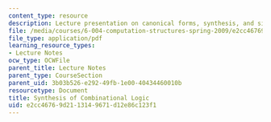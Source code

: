 ```yaml
---
content_type: resource
description: Lecture presentation on canonical forms, synthesis, and simplification.
file: /media/courses/6-004-computation-structures-spring-2009/e2cc46769d2113149671d12e86c123f1_MIT6_004s09_lec04.pdf
file_type: application/pdf
learning_resource_types:
- Lecture Notes
ocw_type: OCWFile
parent_title: Lecture Notes
parent_type: CourseSection
parent_uid: 3b03b526-e292-49fb-1e00-40434460010b
resourcetype: Document
title: Synthesis of Combinational Logic
uid: e2cc4676-9d21-1314-9671-d12e86c123f1
---
```

